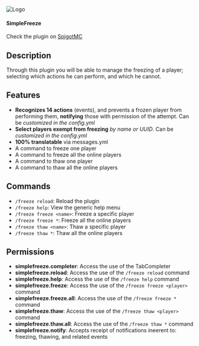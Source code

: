 ![Logo](https://i.imgur.com/5eHUfYt.png)

#### SimpleFreeze
Check the plugin on [SpigotMC](https://www.spigotmc.org/resources/simplefreeze-freeze-unfreeze-actions-permissions-exempt-list-name-uuid-more.108590/ "SpigotMC.org")

## Description
Through this plugin you will be able to manage the freezing of a player; selecting which actions he can perform, and which he cannot.


## Features
* **Recognizes 14 actions** (events), and prevents a frozen player from performing them, **notifying** those with permission of the attempt. Can be _customized in the config.yml_
* **Select players exempt from freezing** _by name or UUID_. Can be _customized in the config.yml_
* **100% translatable** via messages.yml
* A command to freeze one player
* A command to freeze all the online players
* A command to thaw one player
* A command to thaw all the online players


## Commands
* `/freeze reload`: Reload the plugin
* `/freeze help`: View the generic help menu
* `/freeze freeze <name>`: Freeze a specific player
* `/freeze freeze *`: Freeze all the online players
* `/freeze thaw <name>`: Thaw a specific player
* `/freeze thaw *`: Thaw all the online players


## Permissions
* **simplefreeze.completer**: Access the use of the TabCompleter
* **simplefreeze.reload**: Access the use of the `/freeze reload` command
* **simplefreeze.help**: Access the use of the `/freeze help` command
* **simplefreeze.freeze**: Access the use of the `/freeze freeze <player>` command
* **simplefreeze.freeze.all**: Access the use of the `/freeze freeze *` command
* **simplefreeze.thaw**: Access the use of the `/freeze thaw <player>` command
* **simplefreeze.thaw.all**: Access the use of the `/freeze thaw *` command
* **simplefreeze.notify**: Accepts receipt of notifications ineerent to: freezing, thawing, and related events